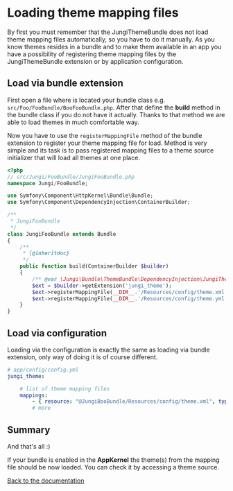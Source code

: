 Loading theme mapping files
===========================

By first you must remember that the JungiThemeBundle does not load theme mapping files automatically, so you have to do 
it manually. As you know themes resides in a bundle and to make them available in an app you have a possibility of 
registering theme mapping files by the JungiThemeBundle extension or by application configuration.

Load via bundle extension
-------------------------

First open a file where is located your bundle class e.g. `src/Foo/FooBundle/BooFooBundle.php`. After that define
the **build** method in the bundle class if you do not have it actually. Thanks to that method we are able to load themes 
in much comfortable way.

Now you have to use the `registerMappingFile` method of the bundle extension to register your theme mapping file for load. 
Method is very simple and its task is to pass registered mapping files to a theme source initializer that will load all 
themes at one place.

```php
<?php
// src/Jungi/FooBundle/JungiFooBundle.php
namespace Jungi/FooBundle;

use Symfony\Component\HttpKernel\Bundle\Bundle;
use Symfony\Component\DependencyInjection\ContainerBuilder;

/**
 * JungiFooBundle
 */
class JungiFooBundle extends Bundle
{
	/**
	 * {@inheritdoc}
	 */
	public function build(ContainerBuilder $builder)
	{
	    /** @var \Jungi\Bundle\ThemeBundle\DependencyInjection\JungiThemeExtension $ext */
	    $ext = $builder->getExtension('jungi_theme');
        $ext->registerMappingFile(__DIR__.'/Resources/config/theme.xml', 'xml'); // with the specified loader
        $ext->registerMappingFile(__DIR__.'/Resources/config/theme.yml'); // default
	}
}
```

Load via configuration
----------------------

Loading via the configuration is exactly the same as loading via bundle extension, only way of doing it is of course
different.

```yaml
# app/config/config.yml
jungi_theme:

    # list of theme mapping files
    mappings:
        - { resource: "@JungiBooBundle/Resources/config/theme.xml", type: xml }
        # more
```

Summary
-------

And that's all :)

If your bundle is enabled in the **AppKernel** the theme(s) from the mapping file should be now loaded. You can check
it by accessing a theme source.

[Back to the documentation](https://github.com/piku235/JungiThemeBundle/blob/master/Resources/doc/index.md)
